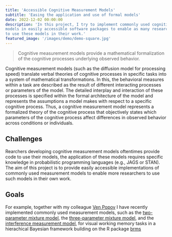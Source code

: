 ```yaml
---
title: 'Accessible Cognitive Measurement Models'
subtitle: 'Easing the application and use of formal models'
date: 2022-12-02 00:00:00
description: 'In this project, I try to implement commonly used cognitive Measurement
models in easily accessible software packages to enable as many researchers as possible
to use these models in their work.'
featured_image: '/images/demo/demo-square.jpg'
---
```


> Cognitive measurement models provide a mathematical formalization of the cognitive processes underlying observed behavior. 

Cognitive measurement models (such as the diffusion model for processing speed) translate verbal theories of cognitive processes in specific tasks into a system of mathematical transformations. In this, the behavioral measures within a task are described as the result of different interacting processes or parameters of the model. The detailed interplay and interaction of these processes is specified within the formal architecture of the model and represents the assumptions a model makes with respect to a specific cognitive process. Thus, a cognitive measurement model represents a formalized theory of the cognitive process that objectively states which parameters of the cognitive process affect differences in observed behavior across conditions or individuals.

## Challenges
Rearchers developing cognitive measurement models oftentimes provide code to use their models, the application of these models requires specific knowledge in probabilistic programming languages (e.g., JAGS or STAN). The aim of this project is to provide easily accessible implementations of commonly used measurement models to enable more researchers to use such models in their own work.

## Goals  

For example, together with my colleague [Ven Popov](https://venpopov.com) I have recently implemented commonly used measurement models, such as the [two-parameter mixture model](http://dx.doi.org/10.1038/nature06860), the [three-parameter mixture model](https://doi.org/10.1167/9.10.7), and the [interference measurement model](https://doi.org/10.1167/17.5.11), for visual working memory tasks in a hierachical Bayesian framework building on the R package [brms](https://paul-buerkner.github.io/brms/)
